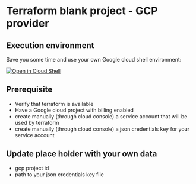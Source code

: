 # Terraform blank project - GCP provider 


## Execution environment

Save you some time and use your own Google cloud shell environment:

[![Open in Cloud Shell](https://gstatic.com/cloudssh/images/open-btn.svg)](https://shell.cloud.google.com/cloudshell/editor?cloudshell_git_repo=http://github.com/corentinl/terraform-gcp-example-blank.git)



## Prerequisite
 - Verify that terraform is available
 - Have a Google cloud project with billing enabled
 - create manually (through cloud console) a service account that will be used by terraform
 - create manually (through cloud console) a json credentials key for your service account

## Update place holder with your own data
- gcp project id
- path to your json credentials key file
